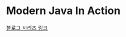 # Modern Java In Action

[블로그 시리즈 링크](https://velog.io/@doxxx93/series/%EB%AA%A8%EB%8D%98%EC%9E%90%EB%B0%94%EC%9D%B8%EC%95%A1%EC%85%98)
